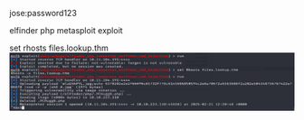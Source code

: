 jose:password123

elfinder php metasploit exploit


set rhosts files.lookup.thm
![](../../Attachements/Pasted%20image%2020250221122104.png)

